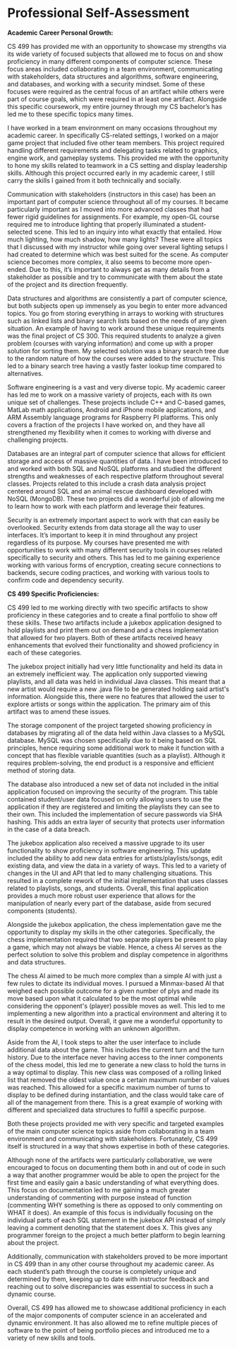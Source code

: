 # Professional Self-Assessment

**Academic Career Personal Growth:**

CS 499 has provided me with an opportunity to showcase my strengths via its wide variety of focused subjects that allowed me to focus on and show proficiency in many different components of computer science. These focus areas included collaborating in a team environment, communicating with stakeholders, data structures and algorithms, software engineering, and databases, and working with a security mindset. Some of these focuses were required as the central focus of an artifact while others were part of course goals, which were required in at least one artifact. Alongside this specific coursework, my entire journey through my CS bachelor’s has led me to these specific topics many times.

I have worked in a team environment on many occasions throughout my academic career. In specifically CS-related settings, I worked on a major game project that included five other team members. This project required handling different requirements and delegating tasks related to graphics, engine work, and gameplay systems. This provided me with the opportunity to hone my skills related to teamwork in a CS setting and display leadership skills. Although this project occurred early in my academic career, I still carry the skills I gained from it both technically and socially.

Communication with stakeholders (instructors in this case) has been an important part of computer science throughout all of my courses. It became particularly important as I moved into more advanced classes that had fewer rigid guidelines for assignments. For example, my open-GL course required me to introduce lighting that properly illuminated a student-selected scene. This led to an inquiry into what exactly that entailed. How much lighting, how much shadow, how many lights? These were all topics that I discussed with my instructor while going over several lighting setups I had created to determine which was best suited for the scene. As computer science becomes more complex, it also seems to become more open-ended. Due to this, it’s important to always get as many details from a stakeholder as possible and try to communicate with them about the state of the project and its direction frequently.

Data structures and algorithms are consistently a part of computer science, but both subjects open up immensely as you begin to enter more advanced topics. You go from storing everything in arrays to working with structures such as linked lists and binary search lists based on the needs of any given situation. An example of having to work around these unique requirements was the final project of CS 300. This required students to analyze a given problem (courses with varying information) and come up with a proper solution for sorting them. My selected solution was a binary search tree due to the random nature of how the courses were added to the structure. This led to a binary search tree having a vastly faster lookup time compared to alternatives.

Software engineering is a vast and very diverse topic. My academic career has led me to work on a massive variety of projects, each with its own unique set of challenges. These projects include C++ and C-based games, MatLab math applications, Android and iPhone mobile applications, and ARM Assembly language programs for Raspberry PI platforms. This only covers a fraction of the projects I have worked on, and they have all strengthened my flexibility when it comes to working with diverse and challenging projects.

Databases are an integral part of computer science that allows for efficient storage and access of massive quantities of data. I have been introduced to and worked with both SQL and NoSQL platforms and studied the different strengths and weaknesses of each respective platform throughout several classes. Projects related to this include a crash data analysis project centered around SQL and an animal rescue dashboard developed with NoSQL (MongoDB). These two projects did a wonderful job of allowing me to learn how to work with each platform and leverage their features.

Security is an extremely important aspect to work with that can easily be overlooked. Security extends from data storage all the way to user interfaces. It’s important to keep it in mind throughout any project regardless of its purpose. My courses have presented me with opportunities to work with many different security tools in courses related specifically to security and others. This has led to me gaining experience working with various forms of encryption, creating secure connections to backends, secure coding practices, and working with various tools to confirm code and dependency security.  

**CS 499 Specific Proficiencies:**

CS 499 led to me working directly with two specific artifacts to show proficiency in these categories and to create a final portfolio to show off these skills. These two artifacts include a jukebox application designed to hold playlists and print them out on demand and a chess implementation that allowed for two players. Both of these artifacts received heavy enhancements that evolved their functionality and showed proficiency in each of these categories.

The jukebox project initially had very little functionality and held its data in an extremely inefficient way. The application only supported viewing playlists, and all data was held in individual Java classes. This meant that a new artist would require a new .java file to be generated holding said artist's information. Alongside this, there were no features that allowed the user to explore artists or songs within the application. The primary aim of this artifact was to amend these issues.

The storage component of the project targeted showing proficiency in databases by migrating all of the data held within Java classes to a MySQL database. MySQL was chosen specifically due to it being based on SQL principles, hence requiring some additional work to make it function with a concept that has flexible variable quantities (such as a playlist). Although it requires problem-solving, the end product is a responsive and efficient method of storing data.

The database also introduced a new set of data not included in the initial application focused on improving the security of the program. This table contained student/user data focused on only allowing users to use the application if they are registered and limiting the playlists they can see to their own. This included the implementation of secure passwords via SHA hashing. This adds an extra layer of security that protects user information in the case of a data breach.

The jukebox application also received a massive upgrade to its user functionality to show proficiency in software engineering. This update included the ability to add new data entries for artists/playlists/songs, edit existing data, and view the data in a variety of ways. This led to a variety of changes in the UI and API that led to many challenging situations. This resulted in a complete rework of the initial implementation that uses classes related to playlists, songs, and students. Overall, this final application provides a much more robust user experience that allows for the manipulation of nearly every part of the database, aside from secured components (students).

Alongside the jukebox application, the chess implementation gave me the opportunity to display my skills in the other categories. Specifically, the chess implementation required that two separate players be present to play a game, which may not always be viable. Hence, a chess AI serves as the perfect solution to solve this problem and display competence in algorithms and data structures.

The chess AI aimed to be much more complex than a simple AI with just a few rules to dictate its individual moves. I pursued a Minmax-based AI that weighed each possible outcome for a given number of plys and made its move based upon what it calculated to be the most optimal while considering the opponent's (player) possible moves as well. This led to me implementing a new algorithm into a practical environment and altering it to result in the desired output. Overall, it gave me a wonderful opportunity to display competence in working with an unknown algorithm.

Aside from the AI, I took steps to alter the user interface to include additional data about the game. This includes the current turn and the turn history. Due to the interface never having access to the inner components of the chess model, this led me to generate a new class to hold the turns in a way optimal to display. This new class was composed of a rolling linked list that removed the oldest value once a certain maximum number of values was reached. This allowed for a specific maximum number of turns to display to be defined during instantiation, and the class would take care of all of the management from there. This is a great example of working with different and specialized data structures to fulfill a specific purpose.

Both these projects provided me with very specific and targeted examples of the main computer science topics aside from collaborating in a team environment and communicating with stakeholders. Fortunately, CS 499 itself is structured in a way that shows expertise in both of these categories.

Although none of the artifacts were particularly collaborative, we were encouraged to focus on documenting them both in and out of code in such a way that another programmer would be able to open the project for the first time and easily gain a basic understanding of what everything does. This focus on documentation led to me gaining a much greater understanding of commenting with purpose instead of function (commenting WHY something is there as opposed to only commenting on WHAT it does). An example of this focus is individually focusing on the individual parts of each SQL statement in the jukebox API instead of simply leaving a comment denoting that the statement does X. This gives any programmer foreign to the project a much better platform to begin learning about the project.

Additionally, communication with stakeholders proved to be more important in CS 499 than in any other course throughout my academic career. As each student’s path through the course is completely unique and determined by them, keeping up to date with instructor feedback and reaching out to solve discrepancies was essential to success in such a dynamic course.

Overall, CS 499 has allowed me to showcase additional proficiency in each of the major components of computer science in an accelerated and dynamic environment. It has also allowed me to refine multiple pieces of software to the point of being portfolio pieces and introduced me to a variety of new skills and tools.
